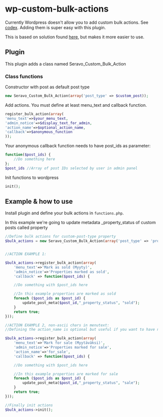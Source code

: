 wp-custom-bulk-actions
======================
Currently Wordpress doesn't allow you to add custom bulk actions. See [codex](http://codex.wordpress.org/Plugin_API/Filter_Reference/bulk_actions). Adding them is super easy with this plugin.

This is based on solution found [here](http://www.skyverge.com/blog/add-custom-bulk-action/), but makes it more easier to use.

## Plugin

This plugin adds a class named Seravo_Custom_Bulk_Action

### Class functions

Constructor with post as default post type
	
```php
new Seravo_Custom_Bulk_Action(array('post_type' => $custom_post));
```

Add actions. You must define at least menu_text and callback function.

```php
register_bulk_action(array(
'menu_text'=>$your_menu_text,
'admin_notice'=>$display_text_for_admin,
'action_name'=>$optional_action_name,
'callback'=>$anonymous_function
));
```

Your anonymous callback function needs to have post_ids as parameter:

```php
function($post_ids) {
	//Do something here
};
$post_ids //Array of post IDs selected by user in admin panel
```

Init functions to wordpress

```php
init();
```

## Example & how to use
Install plugin and define your bulk actions in `functions.php`.

In this example we're going to update metadata _property_status of custom posts called property
```php
//Define bulk actions for custom-post-type property
$bulk_actions = new Seravo_Custom_Bulk_Action(array('post_type' => 'property'));


//ACTION EXAMPLE 1:

$bulk_actions->register_bulk_action(array(
	'menu_text'=>'Mark as sold (Myyty)',
	'admin_notice'=>'Properties marked as sold',
	'callback' => function($post_ids) {

	//Do something with $post_ids here

	//In this example properties are marked as sold
	foreach ($post_ids as $post_id) {
		update_post_meta($post_id,"_property_status", "sold");
	}
	return true;
}));

//ACTION EXAMPLE 2, non-ascii chars in menutext:
//Defining the action_name is optional but useful if you want to have non-ascii chars in menu_text

$bulk_actions->register_bulk_action(array(
	'menu_text'=>'Mark for sale (Myytäväksi)',
	'admin_notice'=>'Properties marked for sale',
	'action_name'=>'for_sale',
	'callback' => function($post_ids) {

	//Do something with $post_ids here

	//In this example properties are marked for sale
	foreach ($post_ids as $post_id) {
		update_post_meta($post_id,"_property_status", "sale");
	}
	return true;
}));

//Finally init actions
$bulk_actions->init();
```